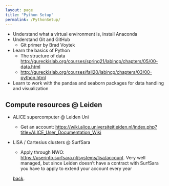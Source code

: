 ```yaml
---
layout: page
title: "Python Setup"
permalink: /PythonSetup/
---
```


* Understand what a virtual environment is, install Anaconda
* Understand Git and GitHub
  * Git primer by Brad Voytek
* Learn the basics of Python
  * The structure of data http://gureckislab.org/courses/spring21/labincp/chapters/05/00-data.html
  * http://gureckislab.org/courses/fall20/labincp/chapters/03/00-python.html
* Learn to work with the pandas and seaborn packages for data handling and visualization


## Compute resources @ Leiden
- ALICE supercomputer @ Leiden Uni
  - Get an account: https://wiki.alice.universiteitleiden.nl/index.php?title=ALICE_User_Documentation_Wiki
- LISA / Cartesius clusters @ SurfSara
  - Apply through NWO: https://userinfo.surfsara.nl/systems/lisa/account. Very well managed, but since Leiden doesn’t have a contract with SurfSara you have to apply to extend your account every year
  
  
  [back](./).